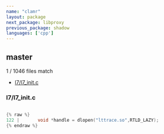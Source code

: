 ```yaml
---
name: "clamr"
layout: package
next_package: libproxy
previous_package: shadow
languages: ['cpp']
---
```

## master
1 / 1046 files match

 - [l7/l7_init.c](#l7l7_initc)

### l7/l7_init.c

```cpp

{% raw %}
122 |       void *handle = dlopen("lttrace.so",RTLD_LAZY);
{% endraw %}

```